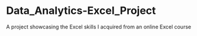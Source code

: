 # Data_Analytics-Excel_Project
A project showcasing the Excel skills I acquired from an online Excel course
